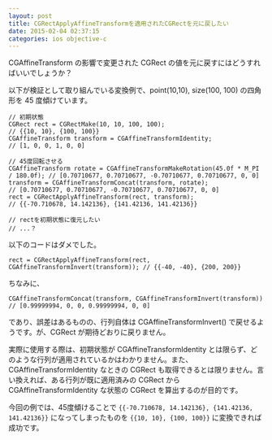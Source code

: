 ```yaml
---
layout: post
title: CGRectApplyAffineTransformを適用されたCGRectを元に戻したい
date: 2015-02-04 02:37:15
categories: ios objective-c
---
```

<p>CGAffineTransform の影響で変更された CGRect の値を元に戻すにはどうすればいいでしょうか？</p>

<p>以下が検証として取り組んでいる変換例で、point(10,10), size(100, 100) の四角形を 45 度傾けています。</p>

```
// 初期状態
CGRect rect = CGRectMake(10, 10, 100, 100);                          // {{10, 10}, {100, 100}}
CGAffineTransform transform = CGAffineTransformIdentity;             // [1, 0, 0, 1, 0, 0]

// 45度回転させる
CGAffineTransform rotate = CGAffineTransformMakeRotation(45.0f * M_PI / 180.0f); // [0.70710677, 0.70710677, -0.70710677, 0.70710677, 0, 0]
transform = CGAffineTransformConcat(transform, rotate);              // [0.70710677, 0.70710677, -0.70710677, 0.70710677, 0, 0]
rect = CGRectApplyAffineTransform(rect, transform);                  // {{-70.710678, 14.142136}, {141.42136, 141.42136}}

// rectを初期状態に復元したい
// ...？
```

<p>以下のコードはダメでした。</p>

```
rect = CGRectApplyAffineTransform(rect, CGAffineTransformInvert(transform)); // {{-40, -40}, {200, 200}}
```

<p>ちなみに、</p>

```
CGAffineTransformConcat(transform, CGAffineTransformInvert(transform)) // [0.99999994, 0, 0, 0.99999994, 0, 0]
```

<p>であり、誤差はあるものの、行列自体は CGAffineTransformInvert() で戻せるようです。が、CGRect が期待どおりに戻りません。</p>

<p>実際に使用する際は、初期状態が CGAffineTransformIdentity とは限らず、どのような行列が適用されているかはわかりません。また、CGAffineTransformIdentity なときの CGRect も取得できるとは限りません。言い換えれば、ある行列が既に適用済みの CGRect から CGAffineTransformIdentity な状態の CGRect を算出するのが目的です。</p>

<p>今回の例では、45度傾けることで <code>{{-70.710678, 14.142136}, {141.42136, 141.42136}}</code> になってしまったものを <code>{{10, 10}, {100, 100}}</code> に変換できれば成功です。</p>

